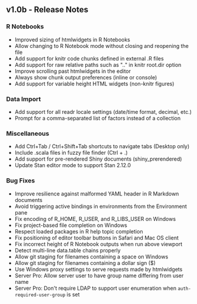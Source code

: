 ## v1.0b - Release Notes

### R Notebooks

* Improved sizing of htmlwidgets in R Notebooks
* Allow changing to R Notebook mode without closing and reopening the file
* Add support for knitr code chunks defined in external .R files
* Add support for raw relative paths such as ".." in knitr root.dir option
* Improve scrolling past htmlwidgets in the editor
* Always show chunk output preferences (inline or console)
* Add support for variable height HTML widgets (non-knitr figures)

### Data Import

* Add support for all readr locale settings (date/time format, decimal, etc.)
* Prompt for a comma-separated list of factors instead of a collection

### Miscellaneous

* Add Ctrl+Tab / Ctrl+Shift+Tab shortcuts to navigate tabs (Desktop only)
* Include .scala files in fuzzy file finder (Ctrl + .)
* Add support for pre-rendered Shiny documents (shiny_prerendered)
* Update Stan editor mode to support Stan 2.12.0

### Bug Fixes

* Improve resilience against malformed YAML header in R Markdown documents
* Avoid triggering active bindings in environments from the Environment pane
* Fix encoding of R_HOME, R_USER, and R_LIBS_USER on Windows
* Fix project-based file completion on Windows
* Respect loaded packages in R help topic completion
* Fix positioning of editor toolbar buttons in Safari and Mac OS client
* Fix incorrect height of R Notebook outputs when run above viewport
* Detect multi-line data.table chains properly  
* Allow git staging for filenames containing a space on Windows
* Allow git staging for filenames containing a dollar sign ($)
* Use Windows proxy settings to serve requests made by htmlwidgets
* Server Pro: Allow server user to have group name differing from user name
* Server Pro: Don't require LDAP to support user enumeration when `auth-required-user-group` is set

